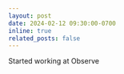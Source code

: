 ```yaml
---
layout: post
date: 2024-02-12 09:30:00-0700
inline: true
related_posts: false
---
```


Started working at Observe
